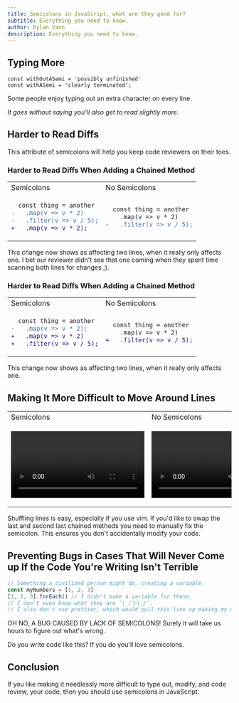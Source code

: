 ```yaml
---
title: Semicolons in JavaScript, what are they good for?
subtitle: Everything you need to know.
author: Dylan Vann
description: Everything you need to know.
---
```


## Typing More

<!-- prettier-ignore-start -->
```tsx
const withOutASemi = 'possibly unfinished'
const withASemi = 'clearly terminated';
```
<!-- prettier-ignore-end -->

Some people enjoy typing out an extra character on every line.

_It goes without saying you'll also get to read slightly more._

## Harder to Read Diffs

This attribute of semicolons will help you keep code reviewers on their toes.

### Harder to Read Diffs When Adding a Chained Method

<table style="width: 100%;">
<tr>
<td>Semicolons</td>
<td>No Semicolons</td>
</tr>
<tr>
<td>

```diff
  const thing = another
-   .map(v => v * 2)
-   .filter(v => v / 5);
+   .map(v => v * 2);
```

</td>
<td>

```diff
  const thing = another
    .map(v => v * 2)
-   .filter(v => v / 5);
```

</td>
</tr>
</table>

This change now shows as affecting two lines, when it really only affects one.
I bet our reviewer didn't see that one coming when they spent time scanning both lines for changes ;).

### Harder to Read Diffs When Adding a Chained Method

<table style="width: 100%;">
<tr>
<td>Semicolons</td>
<td>No Semicolons</td>
</tr>
<tr>
<td>

```diff
  const thing = another
-   .map(v => v * 2);
+   .map(v => v * 2)
+   .filter(v => v / 5);
```

</td>
<td>

```diff
  const thing = another
    .map(v => v * 2)
+   .filter(v => v / 5);
```

</td>
</tr>
</table>

This change now shows as affecting two lines, when it really only affects one.

## Making It More Difficult to Move Around Lines

<table style="width: 100%;">
<tr>
<td>Semicolons</td>
<td>No Semicolons</td>
</tr>
<tr>
<td>

![Semi](semi-small.mp4)

</td>
<td>

![No Semi](no-semi-small.mp4)

</td>
</tr>
</table>

Shuffling lines is easy, especially if you use vim.
If you'd like to swap the last and second last chained methods you need to manually fix the semicolon.
This ensures you don't accidentally modify your code.

## Preventing Bugs in Cases That Will Never Come up If the Code You're Writing Isn't Terrible

<!-- prettier-ignore-start -->
```typescript
// Something a civilized person might do, creating a variable.
const myNumbers = [1, 2, 3]
[1, 2, 3].forEach() // I didn't make a variable for these.
// I don't even know what they are ¯\_(ツ)_/¯.
// I also don't use prettier, which would pull this line up making my mistake very obvious.
```
<!-- prettier-ignore-end -->

OH NO, A BUG CAUSED BY LACK OF SEMICOLONS!
Surely it will take us hours to figure out what's wrong.

Do you write code like this? If you do you'll love semicolons.

## Conclusion

If you like making it needlessly more difficult to type out, modify, and code review, your code, then you should use semicolons in JavaScript.
